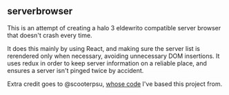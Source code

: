 ## serverbrowser

This is an attempt of creating a halo 3 eldewrito compatible server browser that doesn't crash every time.

It does this mainly by using React, and making sure the server list is rerendered only when necessary, avoiding unnecessary DOM insertions. It uses redux in order to keep server information on a reliable place, and ensures a server isn't pinged twice by accident.

Extra credit goes to @scooterpsu, [whose code](https://github.com/scooterpsu/scooterpsu.github.io) I've based this project from.
